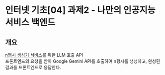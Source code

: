 # 인터넷 기초[04] 과제2 - 나만의 인공지능 서비스 백엔드

## 개요
[n행시 생성기 서비스](https://konyu1004.github.io/assign2)를 위한 LLM 호출 API  
프론트엔드의 요청을 받아 Google Gemini API를 호출하여 n행시를 생성하고, 완성된 결과를 프론트엔드로 응답한다.
